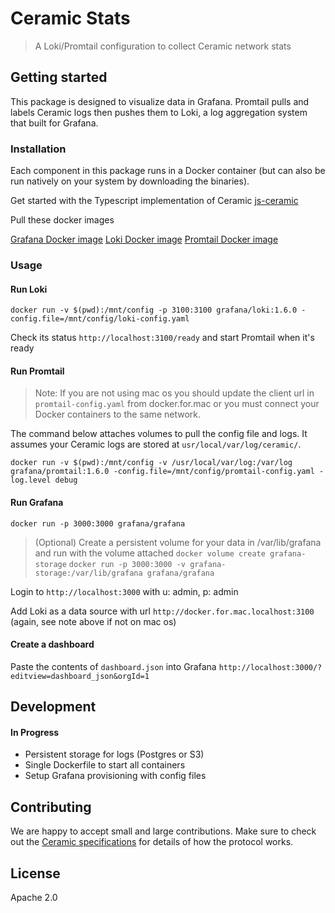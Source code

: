 # Ceramic Stats

> A Loki/Promtail configuration to collect Ceramic network stats

## Getting started

This package is designed to visualize data in Grafana. Promtail pulls and labels Ceramic logs then pushes them to Loki, a log aggregation system that built for Grafana.


### Installation

Each component in this package runs in a Docker container (but can also be run natively on your system by downloading the binaries).

Get started with the Typescript implementation of Ceramic
[js-ceramic](https://github.com/ceramicnetwork/js-ceramic)

Pull these docker images

[Grafana Docker image](https://grafana.com/docs/grafana/latest/installation/docker/)
[Loki Docker image](https://grafana.com/docs/loki/latest/installation/docker/)
[Promtail Docker image](https://grafana.com/docs/loki/latest/clients/promtail/installation/)

### Usage

#### Run Loki

`docker run -v $(pwd):/mnt/config -p 3100:3100 grafana/loki:1.6.0 -config.file=/mnt/config/loki-config.yaml`

Check its status `http://localhost:3100/ready` and start Promtail when it's ready

#### Run Promtail

> Note: If you are not using mac os you should update the client url in `promtail-config.yaml` from docker.for.mac or you must connect your Docker containers to the same network.

The command below attaches volumes to pull the config file and logs. It assumes your Ceramic logs are stored at `usr/local/var/log/ceramic/`.

`docker run -v $(pwd):/mnt/config -v /usr/local/var/log:/var/log grafana/promtail:1.6.0 -config.file=/mnt/config/promtail-config.yaml -log.level debug`

#### Run Grafana

`docker run -p 3000:3000 grafana/grafana`

> (Optional)
> Create a persistent volume for your data in /var/lib/grafana and run with the volume attached
> `docker volume create grafana-storage`
> `docker run -p 3000:3000 -v grafana-storage:/var/lib/grafana grafana/grafana`

Login to `http://localhost:3000` with u: admin, p: admin

Add Loki as a data source with url `http://docker.for.mac.localhost:3100` (again, see note above if not on mac os)

#### Create a dashboard

Paste the contents of `dashboard.json` into Grafana `http://localhost:3000/?editview=dashboard_json&orgId=1`

## Development

#### In Progress

- Persistent storage for logs (Postgres or S3)
- Single Dockerfile to start all containers
- Setup Grafana provisioning with config files 

## Contributing
We are happy to accept small and large contributions. Make sure to check out the [Ceramic specifications](https://github.com/ceramicnetwork/specs) for details of how the protocol works.

## License

Apache 2.0

